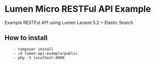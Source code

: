 # Lumen Micro RESTFul API Example

Example RESTFul API using Lumen Laravel 5.2 + Elastic Search

## How to install
```
    - composer install
    - cd lumen-api-example/public
    - php -S localhost:8000
```